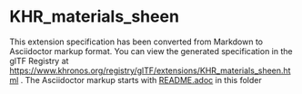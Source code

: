<!--
Copyright 2022 The Khronos Group Inc.
SPDX-License-Identifier: LicenseRef-KhronosSpecCopyright
-->

# KHR_materials_sheen

This extension specification has been converted from Markdown to Asciidoctor markup format.
You can view the generated specification in the glTF Registry at
https://www.khronos.org/registry/glTF/extensions/KHR_materials_sheen.html .
The Asciidoctor markup starts with [README.adoc](README.adoc) in this folder
